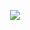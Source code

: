 <p align="center">
  <a href="https://skillicons.dev">
    <img src="https://skillicons.dev/icons?i=html,css,sass,tailwind,js,ts,next,react,redux,nodejs,express,mysql,prisma,php,git,postman,figma,vscode&perline=6&theme=dark" />
  </a>
</p>
